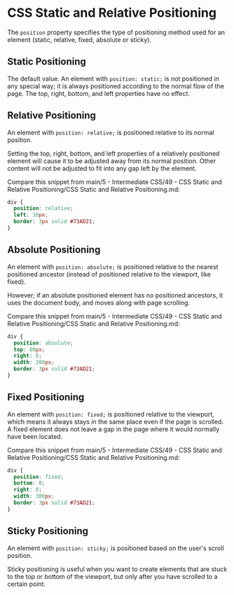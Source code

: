 # CSS Static and Relative Positioning

The `position` property specifies the type of positioning method used for an element (static, relative, fixed, absolute or sticky).

## Static Positioning

The default value. An element with `position: static;` is not positioned in any special way; it is always positioned according to the normal flow of the page. The top, right, bottom, and left properties have no effect.

## Relative Positioning

An element with `position: relative;` is positioned relative to its normal position.

Setting the top, right, bottom, and left properties of a relatively positioned element will cause it to be adjusted away from its normal position. Other content will not be adjusted to fit into any gap left by the element.

Compare this snippet from main/5 - Intermediate CSS/49 - CSS Static and Relative Positioning/CSS Static and Relative Positioning.md:

```css
div {
  position: relative;
  left: 30px;
  border: 3px solid #73AD21;
}
```

## Absolute Positioning

An element with `position: absolute;` is positioned relative to the nearest positioned ancestor (instead of positioned relative to the viewport, like fixed).

However; if an absolute positioned element has no positioned ancestors, it uses the document body, and moves along with page scrolling.

Compare this snippet from main/5 - Intermediate CSS/49 - CSS Static and Relative Positioning/CSS Static and Relative Positioning.md:

```css
div {
  position: absolute;
  top: 80px;
  right: 0;
  width: 200px;
  border: 3px solid #73AD21;
}
```

## Fixed Positioning

An element with `position: fixed;` is positioned relative to the viewport, which means it always stays in the same place even if the page is scrolled. A fixed element does not leave a gap in the page where it would normally have been located.

Compare this snippet from main/5 - Intermediate CSS/49 - CSS Static and Relative Positioning/CSS Static and Relative Positioning.md:

```css
div {
  position: fixed;
  bottom: 0;
  right: 0;
  width: 300px;
  border: 3px solid #73AD21;
}
```

## Sticky Positioning

An element with `position: sticky;` is positioned based on the user's scroll position.

Sticky positioning is useful when you want to create elements that are stuck to the top or bottom of the viewport, but only after you have scrolled to a certain point.
